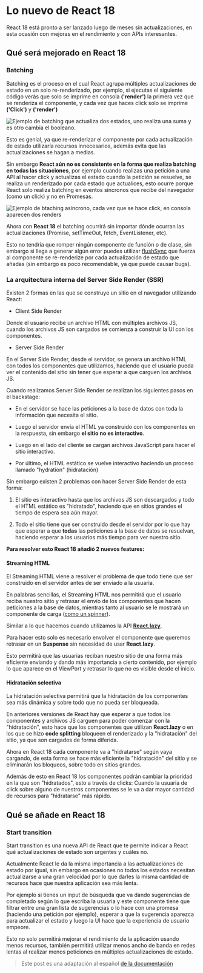 # Lo nuevo de React 18

React 18 está pronto a ser lanzado luego de meses sin actualizaciones, en esta ocasión con mejoras en el rendimiento y con APIs interesantes.

## Qué será mejorado en React 18

### Batching

Batching es el proceso en el cual React agrupa múltiples actualizaciones de estado en un solo re-renderizado, por ejemplo, si ejecutas el siguiente código verás que solo se imprime en consola **('render')** la primera vez que se renderiza el componente, y cada vez que haces click solo se imprime **('Click')** y **('render')**

![Ejemplo de batching que actualiza dos estados, uno realiza una suma y es otro cambia el booleano.](https://firebasestorage.googleapis.com/v0/b/web-projects-50e7e.appspot.com/o/images%2Fv2%2Fblogs%2Freact%2018%2Freact%20batching%20one%20render.png?alt=media&token=80b22400-f413-46c4-9c3c-b1690295cbd4)

<script src="https://gist.github.com/Ulisessg/6333110dc4c18f62f1a408a8939e65d8.js"></script>

Esto es genial, ya que re-renderizar el componente por cada actualización de estado utilizaría recursos innecesarios, además evita que las actualizaciones se hagan a medias.

Sin embargo **React aún no es consistente en la forma que realiza batching en todas las situaciones**, por ejemplo cuando realizas una petición a una API al hacer click y actualizas el estado cuando la petición se resuelve, se realiza un renderizado por cada estado que actualices, esto ocurre porque React solo realiza batching en eventos síncronos que recibe del navegador (como un click) y no en Promesas.

![Ejemplo de btaching asíncrono, cada vez que se hace click, en consola aparecen dos renders](https://firebasestorage.googleapis.com/v0/b/web-projects-50e7e.appspot.com/o/images%2Fv2%2Fblogs%2Freact%2018%2Freact%20batching%20as%C3%ADncrono.png?alt=media&token=54817510-59e5-4636-8f35-6b6cace01aac)

<script src="https://gist.github.com/Ulisessg/0b315adb57b106421984ce41bbca4cbc.js"></script>

Ahora con **React 18** el batching ocurrirá sin importar dónde ocurran las actualizaciones (Promise, setTimeOut, fetch, EventListener, etc).

Esto no tendría que romper ningún componente de función o de clase, sin embargo si llega a generar algún error puedes utilizar [flushSync](https://stackoverflow.com/questions/62725935/what-does-flushsync-do-in-react) que fuerza al componente se re-renderize por cada actualización de estado que añadas (sin embargo es poco recomendable, ya que puede causar bugs).

### La arquitectura interna del Server Side Render (SSR)

Existen 2 formas en las que se construye un sitio en el navegador utilizando React:

- Client Side Render

Donde el usuario recibe un archivo HTML con múltiples archivos JS, cuando los archivos JS son cargados se comienza a construir la UI con los componentes.

- Server Side Render

En el Server Side Render, desde el servidor, se genera un archivo HTML con todos los componentes que utilizamos, haciendo que el usuario pueda ver el contenido del sitio sin tener que esperar a que carguen los archivos JS.

Cuando realizamos Server Side Render se realizan los siguientes pasos en el backstage:

- En el servidor se hace las peticiones a la base de datos con toda la información que necesita el sitio.

- Luego el servidor envía el HTML ya construido con los componentes en la respuesta, sin embargo **el sitio no es interactivo**.

- Luego en el lado del cliente se cargan archivos JavaScript para hacer el sitio interactivo.

- Por último, el HTML estático se vuelve interactivo haciendo un proceso llamado "hydration" (hidratación)

Sin embargo existen 2 problemas con hacer Server Side Render de esta forma:

1. El sitio es interactivo hasta que los archivos JS son descargados y todo el HTML estático es "hidratado", haciendo que en sitios grandes el tiempo de espera sea aún mayor.

2. Todo el sitio tiene que ser construido desde el servidor por lo que hay que esperar a que **todas** las peticiones a la base de datos se resuelvan, haciendo esperar a los usuarios más tiempo para ver nuestro sitio.

**Para resolver esto React 18 añadió 2 nuevos features:**

#### Streaming HTML

El Streaming HTML viene a resolver el problema de que todo tiene que ser construido en el servidor antes de ser enviado a la usuaria.

En palabras sencillas, el Streaming HTML nos permitirá que el usuario reciba nuestro sitio y retrasar el envío de los componentes que hacen peticiones a la base de datos, mientras tanto al usuario se le mostrará un componente de carga ([como un spinner](https://ulisessg.com/gists/loading-spinner)).

Similar a lo que hacemos cuando utilizamos la API [**React.lazy**](https://es.reactjs.org/docs/code-splitting.html#reactlazy).

Para hacer esto solo es necesario envolver el componente que queremos retrasar en un **Suspense** sin necesidad de usar **React.lazy**.

Esto permitirá que las usuarias reciban nuestro sitio de una forma más eficiente enviando y dando más importancia a cierto contenido, por ejemplo lo que aparece en el ViewPort y retrasar lo que no es visible desde el inicio.

#### Hidratación selectiva

La hidratación selectiva permitirá que la hidratación de los componentes sea más dinámica y sobre todo que no pueda ser bloqueada.

En anteriores versiones de React hay que esperar a que todos los componentes y archivos JS carguen para poder comenzar con la "hidratación", esto hace que los componentes que utilizan **React.lazy** o en los que se hizo **code splitting** bloqueen el renderizado y la "hidratación" del sitio, ya que son cargados de forma diferida.

Ahora en React 18 cada componente va a "hidratarse" según vaya cargando, de esta forma se hace más eficiente la "hidratación" del sitio y se eliminarán los bloqueos, sobre todo en sitios grandes.

Además de esto en React 18 los componentes podrán cambiar la prioridad en la que son "hidratados", esto a través de clicks: Cuando la usuaria de click sobre alguno de nuestros componentes se le va a dar mayor cantidad de recursos para "hidratarse" más rápido.

## Qué se añade en React 18

### Start transition

Start transition es una nueva API de React que te permite indicar a React qué actualizaciones de estado son urgentes y cuáles no.

Actualmente React le da la misma importancia a las actualizaciones de estado por igual, sin embargo en ocasiones no todos los estados necesitan actualizarse a una gran velocidad por lo que darles la misma cantidad de recursos hace que nuestra aplicación sea más lenta.

Por ejemplo si tienes un input de búsqueda que va dando sugerencias de completado según lo que escriba la usuaria y este componente tiene que filtrar entre una gran lista de sugerencias o lo hace con una promesa (haciendo una petición por ejemplo), esperar a que la sugerencia aparezca para actualizar el estado y luego la UI hace que la experiencia de usuario empeore.

Esto no solo permitirá mejorar el rendimiento de la aplicación usando menos recursos, también permitirá utilizar menos ancho de banda en redes lentas al realizar menos peticiones en múltiples actualizaciones de estado.

<script src="https://gist.github.com/Ulisessg/5883bc7934acd581326350239384a83a.js"></script>

> Este post es una adaptación al español [de la documentación](https://reactjs.org/blog/2021/06/08/the-plan-for-react-18.html)